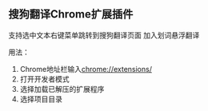 搜狗翻译Chrome扩展插件
----
支持选中文本右键菜单跳转到搜狗翻译页面
加入划词悬浮翻译

用法： 
 1. Chrome地址栏输入[chrome://extensions/](chrome://extensions/)
 2. 打开开发者模式
 3. 选择加载已解压的扩展程序
 4. 选择项目目录

